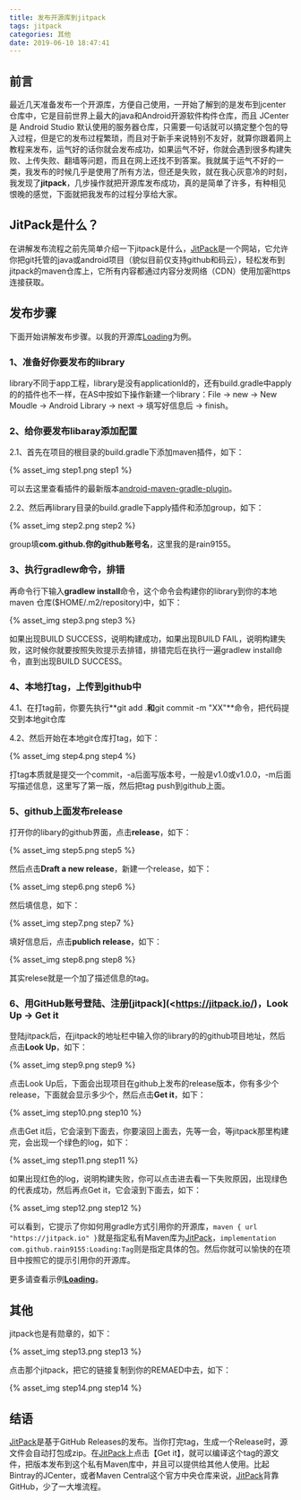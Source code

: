 ```yaml
---
title: 发布开源库到jitpack
tags: jitpack
categories: 其他
date: 2019-06-10 18:47:41
---
```


## 前言

最近几天准备发布一个开源库，方便自己使用，一开始了解到的是发布到jcenter仓库中，它是目前世界上最大的java和Android开源软件构件仓库，而且 JCenter 是 Android Studio 默认使用的服务器仓库，只需要一句话就可以搞定整个包的导入过程，但是它的发布过程繁琐，而且对于新手来说特别不友好，就算你跟着网上教程来发布，运气好的话你就会发布成功，如果运气不好，你就会遇到很多构建失败、上传失败、翻墙等问题，而且在网上还找不到答案。我就属于运气不好的一类，我发布的时候几乎是使用了所有方法，但还是失败，就在我心灰意冷的时刻，我发现了**jitpack**，几步操作就把开源库发布成功，真的是简单了许多，有种相见恨晚的感觉，下面就把我发布的过程分享给大家。

## JitPack是什么？

在讲解发布流程之前先简单介绍一下jitpack是什么，[JitPack](https://jitpack.io/)是一个网站，它允许你把git托管的java或android项目（貌似目前仅支持github和码云），轻松发布到jitpack的maven仓库上，它所有内容都通过内容分发网络（CDN）使用加密https连接获取。

## 发布步骤

下面开始讲解发布步骤。以我的开源库[Loading](https://github.com/rain9155/Loading)为例。

### 1、准备好你要发布的library

library不同于app工程，library是没有applicationId的，还有build.gradle中apply的的插件也不一样，在AS中按如下操作新建一个library：File -> new -> New Moudle -> Android Library -> next -> 填写好信息后 -> finish。

### 2、给你要发布libaray添加配置

2.1、首先在项目的根目录的build.gradle下添加maven插件，如下：

{% asset_img step1.png step1 %}

可以去这里查看插件的最新版本[android-maven-gradle-plugin](https://github.com/dcendents/android-maven-gradle-plugin)。

2.2、然后再library目录的build.gradle下apply插件和添加group，如下：

{% asset_img step2.png step2 %}

group填**com.github.你的github账号名**，这里我的是rain9155。

### 3、执行gradlew命令，排错

再命令行下输入**gradlew install**命令，这个命令会构建你的library到你的本地 maven 仓库($HOME/.m2/repository)中，如下：

{% asset_img step3.png step3 %}

如果出现BUILD SUCCESS，说明构建成功，如果出现BUILD FAIL，说明构建失败，这时候你就要按照失败提示去排错，排错完后在执行一遍gradlew install命令，直到出现BUILD SUCCESS。

### 4、本地打tag，上传到github中

4.1、在打tag前，你要先执行**git add .**和**git commit -m "XX"**命令，把代码提交到本地git仓库

4.2、然后开始在本地git仓库打tag，如下：

{% asset_img step4.png step4 %}

打tag本质就是提交一个commit，-a后面写版本号，一般是v1.0或v1.0.0，-m后面写描述信息，这里写了第一版，然后把tag push到github上面。

### 5、github上面发布release

打开你的libary的github界面，点击**release**，如下：

{% asset_img step5.png step5 %}

然后点击**Draft a new release**，新建一个release，如下：

{% asset_img step6.png step6 %}

然后填信息，如下：

{% asset_img step7.png step7 %}

填好信息后，点击**publich release**，如下：

{% asset_img step8.png step8 %}

其实relese就是一个加了描述信息的tag。

### 6、用GitHub账号登陆、注册[jitpack](<https://jitpack.io/)，Look Up -> Get it 

登陆jitpack后，在jitpack的地址栏中输入你的library的的github项目地址，然后点击**Look Up**，如下：

{% asset_img step9.png step9 %}

点击Look Up后，下面会出现项目在github上发布的release版本，你有多少个release，下面就会显示多少个，然后点击**Get it**，如下：

{% asset_img step10.png step10 %}

点击Get it后，它会滚到下面去，你要滚回上面去，先等一会，等jitpack那里构建完，会出现一个绿色的log，如下：

{% asset_img step11.png step11 %}

如果出现红色的log，说明构建失败，你可以点击进去看一下失败原因，出现绿色的代表成功，然后再点Get it，它会滚到下面去，如下：

{% asset_img step12.png step12 %}

可以看到，它提示了你如何用gradle方式引用你的开源库，`maven { url "https://jitpack.io" }`就是指定私有Maven库为[JitPack](https://link.jianshu.com/?t=https://jitpack.io/)，`implementation com.github.rain9155:Loading:Tag`则是指定具体的包。然后你就可以愉快的在项目中按照它的提示引用你的开源库。

更多请查看示例[**Loading**](<https://github.com/rain9155/Loading>)。

## 其他

jitpack也是有勋章的，如下：

{% asset_img step13.png step13 %}

点击那个jitpack，把它的链接复制到你的REMAED中去，如下：

{% asset_img step14.png step14 %} 

## 结语

[JitPack](https://link.jianshu.com?t=https://jitpack.io/)是基于GitHub Releases的发布。当你打完tag，生成一个Release时，源文件会自动打包成zip。在[JitPack](https://link.jianshu.com?t=https://jitpack.io/)上点击【Get it】，就可以编译这个tag的源文件，把版本发布到这个私有Maven库中，并且可以提供给其他人使用。比起Bintray的JCenter，或者Maven Central这个官方中央仓库来说，[JitPack](https://link.jianshu.com?t=https://jitpack.io/)背靠GitHub，少了一大堆流程。